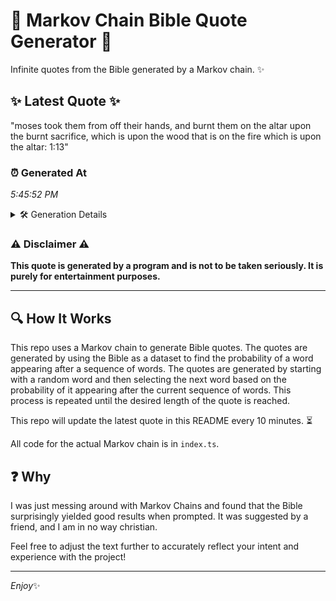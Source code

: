 # 📖 Markov Chain Bible Quote Generator 📖

Infinite quotes from the Bible generated by a Markov chain. ✨

## ✨ Latest Quote ✨
"moses took them from off their hands, and burnt them on the altar upon the burnt sacrifice, which is upon the wood that is on the fire which is upon the altar: 1:13"

### ⏰ Generated At
*5:45:52 PM*

<details>
    <summary>🛠️ Generation Details</summary>
    <p>
        <strong>🌱 Seed:</strong> moses<br>
        <strong>🔄 Iterations:</strong> 32<br>
        <strong>📜 Context History:</strong><br>[ moses ]: took<br>[ moses, took ]: them<br>[ moses, took, them ]: from<br>[ moses, took, them, from ]: off<br>[ moses, took, them, from, off ]: their<br>[ moses, took, them, from, off, their ]: hands,<br>[ took, them, from, off, their, hands, ]: and<br>[ them, from, off, their, hands,, and ]: burnt<br>[ from, off, their, hands,, and, burnt ]: them<br>[ off, their, hands,, and, burnt, them ]: on<br>[ their, hands,, and, burnt, them, on ]: the<br>[ hands,, and, burnt, them, on, the ]: altar<br>[ and, burnt, them, on, the, altar ]: upon<br>[ burnt, them, on, the, altar, upon ]: the<br>[ them, on, the, altar, upon, the ]: burnt<br>[ on, the, altar, upon, the, burnt ]: sacrifice,<br>[ the, altar, upon, the, burnt, sacrifice, ]: which<br>[ altar, upon, the, burnt, sacrifice,, which ]: is<br>[ upon, the, burnt, sacrifice,, which, is ]: upon<br>[ the, burnt, sacrifice,, which, is, upon ]: the<br>[ burnt, sacrifice,, which, is, upon, the ]: wood<br>[ sacrifice,, which, is, upon, the, wood ]: that<br>[ which, is, upon, the, wood, that ]: is<br>[ is, upon, the, wood, that, is ]: on<br>[ upon, the, wood, that, is, on ]: the<br>[ the, wood, that, is, on, the ]: fire<br>[ wood, that, is, on, the, fire ]: which<br>[ that, is, on, the, fire, which ]: is<br>[ is, on, the, fire, which, is ]: upon<br>[ on, the, fire, which, is, upon ]: the<br>[ the, fire, which, is, upon, the ]: altar:<br>[ fire, which, is, upon, the, altar: ]: 1:13<br>
    </p>
</details>

### ⚠️ Disclaimer ⚠️
**This quote is generated by a program and is not to be taken seriously. It is purely for entertainment purposes.**

---

## 🔍 How It Works

This repo uses a Markov chain to generate Bible quotes. The quotes are generated by using the Bible as a dataset to find the probability of a word appearing after a sequence of words. The quotes are generated by starting with a random word and then selecting the next word based on the probability of it appearing after the current sequence of words. This process is repeated until the desired length of the quote is reached.

This repo will update the latest quote in this README every 10 minutes. ⏳

All code for the actual Markov chain is in `index.ts`.

## ❓ Why

I was just messing around with Markov Chains and found that the Bible surprisingly yielded good results when prompted. 
It was suggested by a friend, and I am in no way christian.

Feel free to adjust the text further to accurately reflect your intent and experience with the project!

---

*Enjoy*✨
